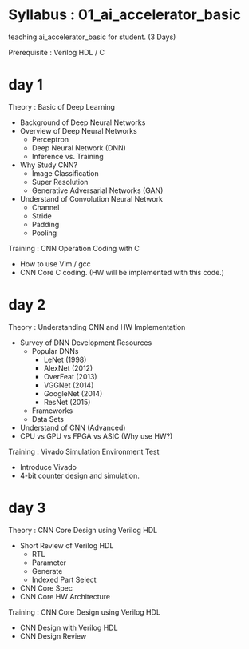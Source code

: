 
# Syllabus : 01_ai_accelerator_basic
teaching ai_accelerator_basic for student. (3 Days)

Prerequisite : Verilog HDL / C

# day 1 
Theory : Basic of Deep Learning
- Background of Deep Neural Networks
- Overview of Deep Neural Networks
  - Perceptron
  - Deep Neural Network (DNN)
  - Inference vs. Training
- Why Study CNN? 
  - Image Classification
  - Super Resolution
  - Generative Adversarial Networks (GAN)
- Understand of Convolution Neural Network
  - Channel
  - Stride
  - Padding
  - Pooling

Training : CNN Operation Coding with C
  - How to use Vim / gcc
  - CNN Core C coding. (HW will be implemented with this code.)

# day 2
Theory : Understanding CNN and HW Implementation 
- Survey of DNN Development Resources
  - Popular DNNs
    - LeNet (1998)
    - AlexNet (2012)
    - OverFeat (2013)
    - VGGNet (2014)
    - GoogleNet (2014)
    - ResNet (2015)
  - Frameworks
  - Data Sets
- Understand of CNN (Advanced)
- CPU vs GPU vs FPGA vs ASIC (Why use HW?)

Training : Vivado Simulation Environment Test
- Introduce Vivado
- 4-bit counter design and simulation.

# day 3
Theory : CNN Core Design using Verilog HDL
- Short Review of Verilog HDL
  - RTL
  - Parameter
  - Generate
  - Indexed Part Select
- CNN Core Spec
- CNN Core HW Architecture

Training : CNN Core Design using Verilog HDL
- CNN Design with Verilog HDL
- CNN Design Review
